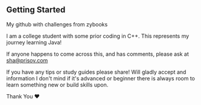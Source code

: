 ## Getting Started

My github with challenges from zybooks

I am a college student with some prior coding in C++.
This represents my journey learning Java!

If anyone happens to come across this, and has comments, 
please ask at sha@prisov.com

If you have any tips or study guides please share!
Will gladly accept and information I don't mind if
it's advanced or beginner there is always room to 
learn something new or build skills upon.

Thank You ♥
